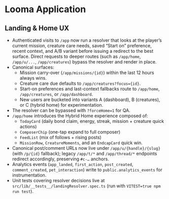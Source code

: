 # Looma Application

## Landing & Home UX

- Authenticated visits to `/app` now run a resolver that looks at the player’s current mission, creature care needs, saved “Start on” preference, recent context, and A/B variant before issuing a redirect to the best surface. Direct requests to deeper routes (such as `/app/home`, `/app/u/...`, `/app/creatures`) bypass the resolver and render in place.
- Canonical surfaces:
  - Mission carry-over (`/app/missions/{id}`) within the last 12 hours always wins.
  - Creature care due defaults to `/app/creatures?focus={id}`.
  - Start-on preferences and last-context fallbacks route to `/app/home`, `/app/creatures`, or `/app/dashboard`.
  - New users are bucketed into variants A (dashboard), B (creatures), or C (hybrid home) for experimentation.
- The resolver can be bypassed with `?forceHome=1` for QA.
- `/app/home` introduces the Hybrid Home experience composed of:
  - `TodayCard` (daily bond claim, energy, streak, mission + creature quick actions)
  - `ComposerChip` (one-tap expand to full composer)
  - `FeedList` (mix of follows + rising posts)
  - `MissionRow`, `CreatureMoments`, and an `EndcapCard` quick win.
- Canonical post/comment URLs now live under `/app/u/{handle}/{slug}` (with `/p/{id}` fallback); legacy `/app/t/*` and `/app/thread/*` endpoints redirect accordingly, preserving `#c-…` anchors.
- Analytics events (`app_landed`, `first_action`, `post_created`, `comment_created`, `pet_interaction`) write to `public.analytics_events` for instrumentation.
- Unit tests covering resolver decisions live at `src/lib/__tests__/landingResolver.spec.ts` (run with `VITEST=true npm run test`).
